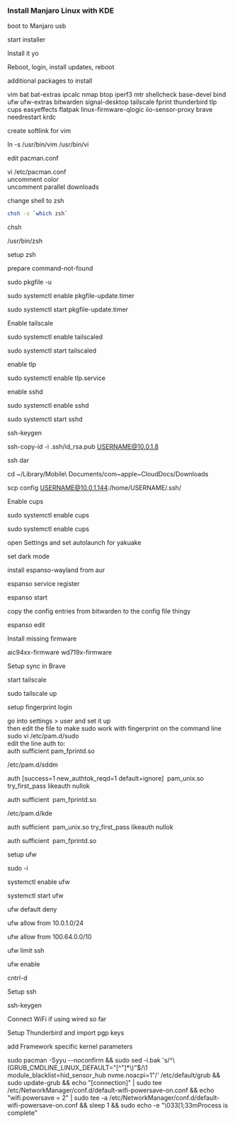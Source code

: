 ### Install Manjaro Linux with KDE

boot to Manjaro usb

start installer

Install it yo

Reboot, login, install updates, reboot

additional packages to install

vim bat bat-extras ipcalc nmap btop iperf3 mtr shellcheck base-devel bind ufw ufw-extras bitwarden signal-desktop tailscale fprint thunderbird tlp cups easyeffects flatpak linux-firmware-qlogic iio-sensor-proxy brave needrestart krdc

create softlink for vim

ln -s /usr/bin/vim /usr/bin/vi

edit pacman.conf

vi /etc/pacman.conf  
uncomment color  
uncomment parallel downloads

change shell to zsh

```bash
chsh -s `which zsh`
```

chsh

/usr/bin/zsh

setup zsh

prepare command-not-found

sudo pkgfile -u

sudo systemctl enable pkgfile-update.timer

sudo systemctl start pkgfile-update.timer

Enable tailscale

sudo systemctl enable tailscaled

sudo systemctl start tailscaled

enable tlp

sudo systemctl enable tlp.service

enable sshd

sudo systemctl enable sshd

sudo systemctl start sshd

ssh-keygen

ssh-copy-id -i .ssh/id_rsa.pub USERNAME@10.0.1.8

ssh dar

cd \~/Library/Mobile\\ Documents/com\~apple\~CloudDocs/Downloads

scp config USERNAME@10.0.1.144:/home/USERNAME/.ssh/

Enable cups

sudo systemctl enable cups

sudo systemctl enable cups

open Settings and set autolaunch for yakuake

set dark mode

install espanso-wayland from aur

espanso service register

espanso start

copy the config entries from bitwarden to the config file thingy

espanso edit

Install missing firmware

aic94xx-firmware wd719x-firmware

Setup sync in Brave

start tailscale

sudo tailscale up

setup fingerprint login

go into settings > user and set it up  
then edit the file to make sudo work with fingerprint on the command line  
sudo vi /etc/pam.d/sudo  
edit the line auth to:  
auth sufficient pam_fprintd.so

/etc/pam.d/sddm

auth 			\[success=1 new_authtok_reqd=1 default=ignore\]  	pam_unix.so try_first_pass likeauth nullok

auth 			sufficient  	pam_fprintd.so

/etc/pam.d/kde

auth 			sufficient  	pam_unix.so try_first_pass likeauth nullok

auth 			sufficient  	pam_fprintd.so

setup ufw

sudo -i

systemctl enable ufw

systemctl start ufw

ufw default deny

ufw allow from 10.0.1.0/24

ufw allow from 100.64.0.0/10

ufw limit ssh

ufw enable

cntrl-d

Setup ssh

ssh-keygen

Connect WiFi if using wired so far

Setup Thunderbird and import pgp keys

add Framework specific kernel parameters

sudo pacman -Syyu --noconfirm && sudo sed -i.bak 's/^\\(GRUB_CMDLINE_LINUX_DEFAULT="\[^"\]\*\\)"$/\\1 module_blacklist=hid_sensor_hub nvme.noacpi=1"/' /etc/default/grub && sudo update-grub && echo "\[connection\]" | sudo tee /etc/NetworkManager/conf.d/default-wifi-powersave-on.conf && echo "wifi.powersave = 2" | sudo tee -a /etc/NetworkManager/conf.d/default-wifi-powersave-on.conf && sleep 1 && sudo echo -e "\\033\[1;33mProcess is complete"
